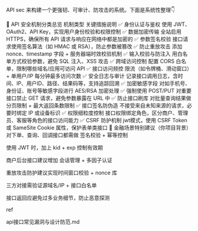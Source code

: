 
API sec 来构建一个更强韧、可审计、防攻击的系统。下面是系统性整理👇

🔐 API 安全机制分类总览
机制类型	关键措施说明
✅ 身份认证与鉴权	使用 JWT、OAuth2、API Key，实现用户身份校验和权限控制
✅ 数据加密传输	全站启用 HTTPS，确保所有 API 请求与响应在网络中都是加密的
✅ 参数签名校验	接口请求使用签名算法（如 HMAC 或 RSA），防止参数被篡改
✅ 防止重放攻击	添加 nonce、timestamp 字段 + 服务器端时效校验机制
✅ 输入校验与防注入	用白名单方式校验参数，避免 SQL 注入、XSS 攻击
✅ 跨域访问控制	配置 CORS 白名单，限制哪些域名/应用可访问 API
✅ 接口访问频控	限流（如令牌桶、滑动窗口）+ 单用户/IP 每分钟最多访问次数
✅ 安全日志与审计	记录接口调用日志，含时间、IP、用户ID、路径、结果码等，支持追踪回溯
✅ 加密敏感字段	对如手机号、身份证、账号等敏感字段进行 AES/RSA 加密处理
✅ 强制使用 POST/PUT	对重要接口禁止 GET 请求，避免参数暴露在 URL 中
✅ 防止接口刷库	对批量查询结果做分页限制 + 最大返回条数限制
✅ 接口签名防伪造	不接受来自未知来源的请求，必要时绑定 IP 或设备标识
✅ 权限细粒度控制	接口权限绑定角色，区分商户、管理员、客服等角色的接口访问能力
✅ CSRF 防护机制	jwt模式，使用 CSRF Token 或 SameSite Cookie 属性，保护表单类接口
🧠 金融场景特别建议（你项目背景）
对下单、查询、回调接口都需做 签名校验 + 幂等控制

使用 JWT 时，加上 kid + exp 控制有效期

商户后台接口建议增加 会话管理 + 多因子认证

重放攻击防护建议实现时间窗口校验 + nonce 库

三方对接需验证源域名/IP + 接口白名单

接口返回应避免过多业务细节，防止恶意探测


ref

api接口常见漏洞与设计防范.md
